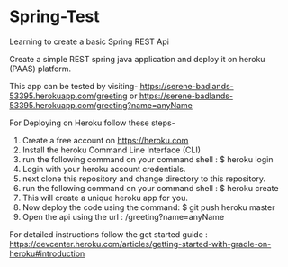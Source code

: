 # Spring-Test
Learning to create a basic Spring REST Api

Create a simple REST spring java application and deploy it on heroku (PAAS) platform.

This app can be tested by visiting-
 https://serene-badlands-53395.herokuapp.com/greeting
or
https://serene-badlands-53395.herokuapp.com/greeting?name=anyName


For Deploying on Heroku follow these steps-

1. Create a free account on https://heroku.com
2. Install the heroku Command Line Interface (CLI)
3. run the following command on your command shell : $ heroku login
4. Login with your heroku account credentials.
5. next clone this repository and change directory to this repository.
6. run the following command on your command shell : $ heroku create
7. This will create a unique heroku app for you.
8. Now deploy the code using the command: $ git push heroku master
9. Open the api using the url : <Your Heroku App name>/greeting?name=anyName

For detailed instructions follow the get started guide : https://devcenter.heroku.com/articles/getting-started-with-gradle-on-heroku#introduction
